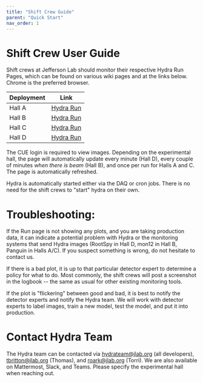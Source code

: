 ```yaml
---
title: "Shift Crew Guide"
parent: "Quick Start"
nav_order: 1
---
```


# Shift Crew User Guide

Shift crews at Jefferson Lab should monitor their respective Hydra Run Pages, which can be found on various wiki pages and at the links below. Chrome is the preferred browser. 

| Deployment  | Link                                   |
|-------------|----------------------------------------|
| Hall A      | [Hydra Run](https://epsciweb.jlab.org/sbs_hydra) |
| Hall B      | [Hydra Run](https://epsciweb.jlab.org/clas_hydra) |
| Hall C      | [Hydra Run](https://epsciweb.jlab.org/hallc_hydra) |
| Hall D      | [Hydra Run](https://epsciweb.jlab.org/gluex_hydra) |

The CUE login is required to view images. Depending on the experimental hall, the page will automatically update every minute (Hall D), every couple of minutes _when there is beam_ (Hall B), and once per run for Halls A and C. The page is automatically refreshed. 

Hydra is automatically started either via the DAQ or cron jobs. There is no need for the shift crews to "start" hydra on their own. 

# Troubleshooting: 

If the Run page is not showing any plots, and you are taking production data, it can indicate a potential problem with Hydra or the monitoring systems that send Hydra images (RootSpy in Hall D, mon12 in Hall B, Panguin in Halls A/C). If you suspect something is wrong, do not hesitate to contact us. 

If there is a bad plot, it is up to that particular detector expert to determine a policy for what to do. Most commonly, the shift crews will post a screenshot in the logbook -- the same as usual for other existing monitoring tools. 

If the plot is "flickering" between good and bad, it is best to notify the detector experts and notify the Hydra team. We will work with detector experts to label images, train a new model, test the model, and put it into production. 

# Contact Hydra Team

The Hydra team can be contacted via hydrateam@jlab.org (all developers), tbritton@jlab.org (Thomas), and roark@jlab.org (Torri). We are also available on Mattermost, Slack, and Teams. Please specify the experimental hall when reaching out. 